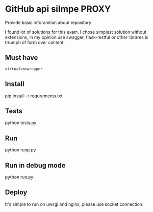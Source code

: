 # GitHub api silmpe PROXY
Provide basic inforamtion about repository

I found lot of solutions for this exam.
I chose simplest solution without extensions, in my opinion use swagger, flask-restful or other librares is triumph of form over content

## Must have 

`virtualenvwrapper`


## Install

pip install -r requrements.txt

## Tests
python tests.py 

## Run

python runp.py

## Run in debug mode

python run.py

## Deploy
It's simple to run on uwsgi and nginx, please use socket connection.